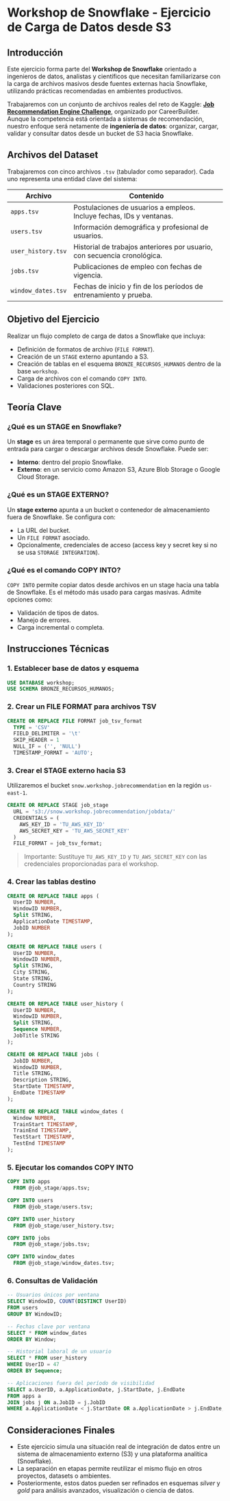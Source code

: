 
# Workshop de Snowflake - Ejercicio de Carga de Datos desde S3

## Introducción

Este ejercicio forma parte del **Workshop de Snowflake** orientado a ingenieros de datos, analistas y científicos que necesitan familiarizarse con la carga de archivos masivos desde fuentes externas hacia Snowflake, utilizando prácticas recomendadas en ambientes productivos.

Trabajaremos con un conjunto de archivos reales del reto de Kaggle: [**Job Recommendation Engine Challenge**](https://www.kaggle.com/competitions/job-recommendation/overview), organizado por CareerBuilder. Aunque la competencia está orientada a sistemas de recomendación, nuestro enfoque será netamente de **ingeniería de datos**: organizar, cargar, validar y consultar datos desde un bucket de S3 hacia Snowflake.

## Archivos del Dataset

Trabajaremos con cinco archivos `.tsv` (tabulador como separador). Cada uno representa una entidad clave del sistema:

| Archivo | Contenido |
|--------|-----------|
| `apps.tsv` | Postulaciones de usuarios a empleos. Incluye fechas, IDs y ventanas. |
| `users.tsv` | Información demográfica y profesional de usuarios. |
| `user_history.tsv` | Historial de trabajos anteriores por usuario, con secuencia cronológica. |
| `jobs.tsv` | Publicaciones de empleo con fechas de vigencia. |
| `window_dates.tsv` | Fechas de inicio y fin de los períodos de entrenamiento y prueba. |

## Objetivo del Ejercicio

Realizar un flujo completo de carga de datos a Snowflake que incluya:

- Definición de formatos de archivo (`FILE FORMAT`).
- Creación de un `STAGE` externo apuntando a S3.
- Creación de tablas en el esquema `BRONZE_RECURSOS_HUMANOS` dentro de la base `workshop`.
- Carga de archivos con el comando `COPY INTO`.
- Validaciones posteriores con SQL.

## Teoría Clave

### ¿Qué es un STAGE en Snowflake?

Un **stage** es un área temporal o permanente que sirve como punto de entrada para cargar o descargar archivos desde Snowflake. Puede ser:

- **Interno**: dentro del propio Snowflake.
- **Externo**: en un servicio como Amazon S3, Azure Blob Storage o Google Cloud Storage.

### ¿Qué es un STAGE EXTERNO?

Un **stage externo** apunta a un bucket o contenedor de almacenamiento fuera de Snowflake. Se configura con:

- La URL del bucket.
- Un `FILE FORMAT` asociado.
- Opcionalmente, credenciales de acceso (access key y secret key si no se usa `STORAGE INTEGRATION`).

### ¿Qué es el comando COPY INTO?

`COPY INTO` permite copiar datos desde archivos en un stage hacia una tabla de Snowflake. Es el método más usado para cargas masivas. Admite opciones como:

- Validación de tipos de datos.
- Manejo de errores.
- Carga incremental o completa.

## Instrucciones Técnicas

### 1. Establecer base de datos y esquema

```sql
USE DATABASE workshop;
USE SCHEMA BRONZE_RECURSOS_HUMANOS;
```

### 2. Crear un FILE FORMAT para archivos TSV

```sql
CREATE OR REPLACE FILE FORMAT job_tsv_format
  TYPE = 'CSV'
  FIELD_DELIMITER = '\t'
  SKIP_HEADER = 1
  NULL_IF = ('', 'NULL')
  TIMESTAMP_FORMAT = 'AUTO';
```

### 3. Crear el STAGE externo hacia S3

Utilizaremos el bucket `snow.workshop.jobrecommendation` en la región `us-east-1`.

```sql
CREATE OR REPLACE STAGE job_stage
  URL = 's3://snow.workshop.jobrecommendation/jobdata/'
  CREDENTIALS = (
    AWS_KEY_ID = 'TU_AWS_KEY_ID'
    AWS_SECRET_KEY = 'TU_AWS_SECRET_KEY'
  )
  FILE_FORMAT = job_tsv_format;
```

> Importante: Sustituye `TU_AWS_KEY_ID` y `TU_AWS_SECRET_KEY` con las credenciales proporcionadas para el workshop.

### 4. Crear las tablas destino

```sql
CREATE OR REPLACE TABLE apps (
  UserID NUMBER,
  WindowID NUMBER,
  Split STRING,
  ApplicationDate TIMESTAMP,
  JobID NUMBER
);

CREATE OR REPLACE TABLE users (
  UserID NUMBER,
  WindowID NUMBER,
  Split STRING,
  City STRING,
  State STRING,
  Country STRING
);

CREATE OR REPLACE TABLE user_history (
  UserID NUMBER,
  WindowID NUMBER,
  Split STRING,
  Sequence NUMBER,
  JobTitle STRING
);

CREATE OR REPLACE TABLE jobs (
  JobID NUMBER,
  WindowID NUMBER,
  Title STRING,
  Description STRING,
  StartDate TIMESTAMP,
  EndDate TIMESTAMP
);

CREATE OR REPLACE TABLE window_dates (
  Window NUMBER,
  TrainStart TIMESTAMP,
  TrainEnd TIMESTAMP,
  TestStart TIMESTAMP,
  TestEnd TIMESTAMP
);
```

### 5. Ejecutar los comandos COPY INTO

```sql
COPY INTO apps
  FROM @job_stage/apps.tsv;

COPY INTO users
  FROM @job_stage/users.tsv;

COPY INTO user_history
  FROM @job_stage/user_history.tsv;

COPY INTO jobs
  FROM @job_stage/jobs.tsv;

COPY INTO window_dates
  FROM @job_stage/window_dates.tsv;
```

### 6. Consultas de Validación

```sql
-- Usuarios únicos por ventana
SELECT WindowID, COUNT(DISTINCT UserID)
FROM users
GROUP BY WindowID;

-- Fechas clave por ventana
SELECT * FROM window_dates
ORDER BY Window;

-- Historial laboral de un usuario
SELECT * FROM user_history
WHERE UserID = 47
ORDER BY Sequence;

-- Aplicaciones fuera del período de visibilidad
SELECT a.UserID, a.ApplicationDate, j.StartDate, j.EndDate
FROM apps a
JOIN jobs j ON a.JobID = j.JobID
WHERE a.ApplicationDate < j.StartDate OR a.ApplicationDate > j.EndDate;
```

## Consideraciones Finales

- Este ejercicio simula una situación real de integración de datos entre un sistema de almacenamiento externo (S3) y una plataforma analítica (Snowflake).
- La separación en etapas permite reutilizar el mismo flujo en otros proyectos, datasets o ambientes.
- Posteriormente, estos datos pueden ser refinados en esquemas *silver* y *gold* para análisis avanzados, visualización o ciencia de datos.

